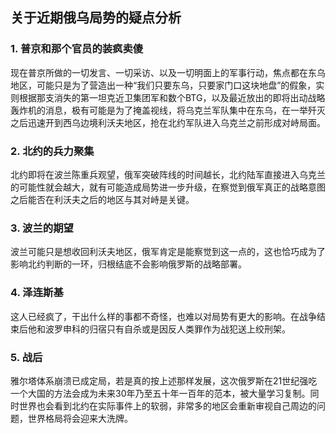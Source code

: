 ## 关于近期俄乌局势的疑点分析

### 1. 普京和那个官员的装疯卖傻

现在普京所做的一切发言、一切采访、以及一切明面上的军事行动，焦点都在东乌地区，可能只是为了营造出一种“我们只要东乌，只要家门口这块地盘”的假象，实则根据那支消失的第一坦克近卫集团军和数个BTG，以及最近放出的即将出动战略轰炸机的消息，极有可能是为了掩盖视线，将乌克兰军队集中在东乌，在一举歼灭之后迅速开到西乌边境利沃夫地区，抢在北约军队进入乌克兰之前形成对峙局面。

### 2. 北约的兵力聚集

北约即将在波兰陈重兵观望，俄军突破阵线的时间越长，北约陆军直接进入乌克兰的可能性就会越大，就有可能造成局势进一步升级，在察觉到俄军真正的战略意图之后能否在利沃夫之后的地区与其对峙是关键。

### 3. 波兰的期望

波兰可能只是想收回利沃夫地区，俄军肯定是能察觉到这一点的，这也恰巧成为了影响北约判断的一环，归根结底不会影响俄罗斯的战略部署。

### 4. 泽连斯基

这人已经疯了，干出什么样的事都不奇怪，也难以对局势有更大的影响。在战争结束后他和波罗申科的归宿只有自杀或是因反人类罪作为战犯送上绞刑架。

### 5. 战后

雅尔塔体系崩溃已成定局，若是真的按上述那样发展，这次俄罗斯在21世纪强吃一个大国的方法会成为未来30年乃至五十年一百年的范本，被大量学习复制。同时世界也会看到北约在实际事件上的软弱，非常多的地区会重新审视自己周边的问题，世界格局将会迎来大洗牌。
